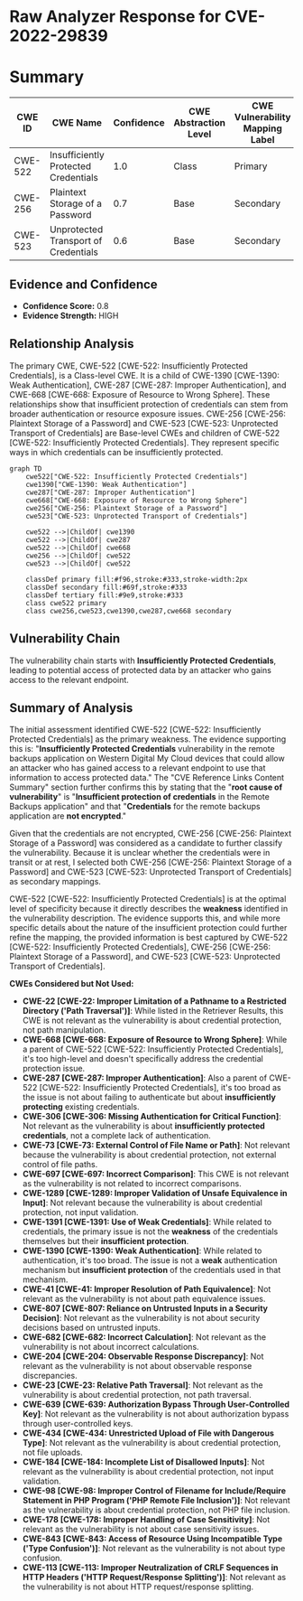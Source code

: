 # Raw Analyzer Response for CVE-2022-29839

# Summary
| CWE ID | CWE Name | Confidence | CWE Abstraction Level | CWE Vulnerability Mapping Label | CWE-Vulnerability Mapping Notes |
|---|---|---|---|---|---|
| CWE-522 | Insufficiently Protected Credentials | 1.0 | Class | Primary | Allowed-with-Review |
| CWE-256 | Plaintext Storage of a Password | 0.7 | Base | Secondary | Allowed |
| CWE-523 | Unprotected Transport of Credentials | 0.6 | Base | Secondary | Allowed |

## Evidence and Confidence

*   **Confidence Score:** 0.8
*   **Evidence Strength:** HIGH

## Relationship Analysis
The primary CWE, CWE-522 [CWE-522: Insufficiently Protected Credentials], is a Class-level CWE. It is a child of CWE-1390 [CWE-1390: Weak Authentication], CWE-287 [CWE-287: Improper Authentication], and CWE-668 [CWE-668: Exposure of Resource to Wrong Sphere]. These relationships show that insufficient protection of credentials can stem from broader authentication or resource exposure issues. CWE-256 [CWE-256: Plaintext Storage of a Password] and CWE-523 [CWE-523: Unprotected Transport of Credentials] are Base-level CWEs and children of CWE-522 [CWE-522: Insufficiently Protected Credentials]. They represent specific ways in which credentials can be insufficiently protected.

```mermaid
graph TD
    cwe522["CWE-522: Insufficiently Protected Credentials"]
    cwe1390["CWE-1390: Weak Authentication"]
    cwe287["CWE-287: Improper Authentication"]
    cwe668["CWE-668: Exposure of Resource to Wrong Sphere"]
    cwe256["CWE-256: Plaintext Storage of a Password"]
    cwe523["CWE-523: Unprotected Transport of Credentials"]
    
    cwe522 -->|ChildOf| cwe1390
    cwe522 -->|ChildOf| cwe287
    cwe522 -->|ChildOf| cwe668
    cwe256 -->|ChildOf| cwe522
    cwe523 -->|ChildOf| cwe522
    
    classDef primary fill:#f96,stroke:#333,stroke-width:2px
    classDef secondary fill:#69f,stroke:#333
    classDef tertiary fill:#9e9,stroke:#333
    class cwe522 primary
    class cwe256,cwe523,cwe1390,cwe287,cwe668 secondary
```

## Vulnerability Chain
The vulnerability chain starts with **Insufficiently Protected Credentials**, leading to potential access of protected data by an attacker who gains access to the relevant endpoint.

## Summary of Analysis
The initial assessment identified CWE-522 [CWE-522: Insufficiently Protected Credentials] as the primary weakness. The evidence supporting this is: "**Insufficiently Protected Credentials** vulnerability in the remote backups application on Western Digital My Cloud devices that could allow an attacker who has gained access to a relevant endpoint to use that information to access protected data." The "CVE Reference Links Content Summary" section further confirms this by stating that the "**root cause of vulnerability**" is "**Insufficient protection of credentials** in the Remote Backups application" and that "**Credentials** for the remote backups application are **not encrypted**."

Given that the credentials are not encrypted, CWE-256 [CWE-256: Plaintext Storage of a Password] was considered as a candidate to further classify the vulnerability. Because it is unclear whether the credentials were in transit or at rest, I selected both CWE-256 [CWE-256: Plaintext Storage of a Password] and CWE-523 [CWE-523: Unprotected Transport of Credentials] as secondary mappings.

CWE-522 [CWE-522: Insufficiently Protected Credentials] is at the optimal level of specificity because it directly describes the **weakness** identified in the vulnerability description. The evidence supports this, and while more specific details about the nature of the insufficient protection could further refine the mapping, the provided information is best captured by CWE-522 [CWE-522: Insufficiently Protected Credentials], CWE-256 [CWE-256: Plaintext Storage of a Password], and CWE-523 [CWE-523: Unprotected Transport of Credentials].

**CWEs Considered but Not Used:**

*   **CWE-22 [CWE-22: Improper Limitation of a Pathname to a Restricted Directory ('Path Traversal')]**: While listed in the Retriever Results, this CWE is not relevant as the vulnerability is about credential protection, not path manipulation.
*   **CWE-668 [CWE-668: Exposure of Resource to Wrong Sphere]**: While a parent of CWE-522 [CWE-522: Insufficiently Protected Credentials], it's too high-level and doesn't specifically address the credential protection issue.
*   **CWE-287 [CWE-287: Improper Authentication]**: Also a parent of CWE-522 [CWE-522: Insufficiently Protected Credentials], it's too broad as the issue is not about failing to authenticate but about **insufficiently protecting** existing credentials.
*   **CWE-306 [CWE-306: Missing Authentication for Critical Function]**: Not relevant as the vulnerability is about **insufficiently protected credentials**, not a complete lack of authentication.
*   **CWE-73 [CWE-73: External Control of File Name or Path]**: Not relevant because the vulnerability is about credential protection, not external control of file paths.
*   **CWE-697 [CWE-697: Incorrect Comparison]**: This CWE is not relevant as the vulnerability is not related to incorrect comparisons.
*   **CWE-1289 [CWE-1289: Improper Validation of Unsafe Equivalence in Input]**: Not relevant because the vulnerability is about credential protection, not input validation.
*   **CWE-1391 [CWE-1391: Use of Weak Credentials]**: While related to credentials, the primary issue is not the **weakness** of the credentials themselves but their **insufficient protection**.
*   **CWE-1390 [CWE-1390: Weak Authentication]**: While related to authentication, it's too broad. The issue is not a **weak** authentication mechanism but **insufficient protection** of the credentials used in that mechanism.
*   **CWE-41 [CWE-41: Improper Resolution of Path Equivalence]**: Not relevant as the vulnerability is not about path equivalence issues.
*   **CWE-807 [CWE-807: Reliance on Untrusted Inputs in a Security Decision]**: Not relevant as the vulnerability is not about security decisions based on untrusted inputs.
*   **CWE-682 [CWE-682: Incorrect Calculation]**: Not relevant as the vulnerability is not about incorrect calculations.
*   **CWE-204 [CWE-204: Observable Response Discrepancy]**: Not relevant as the vulnerability is not about observable response discrepancies.
*   **CWE-23 [CWE-23: Relative Path Traversal]**: Not relevant as the vulnerability is about credential protection, not path traversal.
*   **CWE-639 [CWE-639: Authorization Bypass Through User-Controlled Key]**: Not relevant as the vulnerability is not about authorization bypass through user-controlled keys.
*   **CWE-434 [CWE-434: Unrestricted Upload of File with Dangerous Type]**: Not relevant as the vulnerability is about credential protection, not file uploads.
*   **CWE-184 [CWE-184: Incomplete List of Disallowed Inputs]**: Not relevant as the vulnerability is about credential protection, not input validation.
*   **CWE-98 [CWE-98: Improper Control of Filename for Include/Require Statement in PHP Program ('PHP Remote File Inclusion')]**: Not relevant as the vulnerability is about credential protection, not PHP file inclusion.
*   **CWE-178 [CWE-178: Improper Handling of Case Sensitivity]**: Not relevant as the vulnerability is not about case sensitivity issues.
*   **CWE-843 [CWE-843: Access of Resource Using Incompatible Type ('Type Confusion')]**: Not relevant as the vulnerability is not about type confusion.
*   **CWE-113 [CWE-113: Improper Neutralization of CRLF Sequences in HTTP Headers ('HTTP Request/Response Splitting')]**: Not relevant as the vulnerability is not about HTTP request/response splitting.